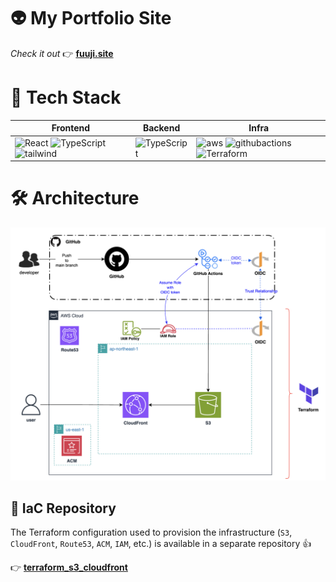 # 👽 My Portfolio Site
*Check it out* 👉 [**fuuji.site**](https://fuuji.site/)

# 🌱 Tech Stack
| Frontend | Backend | Infra |
|----------|---------|----------------|
| ![React](https://skillicons.dev/icons?i=react) ![TypeScript](https://skillicons.dev/icons?i=typescript) ![tailwind](https://skillicons.dev/icons?i=tailwind)  | ![TypeScript](https://skillicons.dev/icons?i=typescript) | ![aws](https://skillicons.dev/icons?i=aws) ![githubactions](https://skillicons.dev/icons?i=githubactions) ![Terraform](https://skillicons.dev/icons?i=terraform) |

# 🛠️ Architecture
![Infra](img/Infra.png)


## 📂 IaC Repository

The Terraform configuration used to provision the infrastructure (`S3`, `CloudFront`, `Route53`, `ACM`, `IAM`, etc.) is available in a separate repository 👍

👉 [**terraform_s3_cloudfront**](https://github.com/anton-fuji/terraform_s3_cloudfront)

